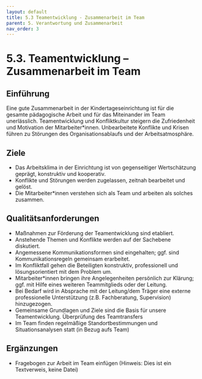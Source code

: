 ```yaml
---
layout: default
title: 5.3 Teamentwicklung - Zusammenarbeit im Team
parent: 5. Verantwortung und Zusammenarbeit
nav_order: 3
---
```


# 5.3. Teamentwicklung – Zusammenarbeit im Team

## Einführung
Eine gute Zusammenarbeit in der Kindertageseinrichtung ist für die gesamte pädagogische Arbeit und für das Miteinander im Team unerlässlich. Teamentwicklung und Konfliktkultur steigern die Zufriedenheit und Motivation der Mitarbeiter*innen. Unbearbeitete Konflikte und Krisen führen zu Störungen des Organisationsablaufs und der Arbeitsatmosphäre.

## Ziele
* Das Arbeitsklima in der Einrichtung ist von gegenseitiger Wertschätzung geprägt, konstruktiv und kooperativ.
* Konflikte und Störungen werden zugelassen, zeitnah bearbeitet und gelöst.
* Die Mitarbeiter*innen verstehen sich als Team und arbeiten als solches zusammen.

## Qualitätsanforderungen
* Maßnahmen zur Förderung der Teamentwicklung sind etabliert.
* Anstehende Themen und Konflikte werden auf der Sachebene diskutiert.
* Angemessene Kommunikationsformen sind eingehalten; ggf. sind Kommunikationsregeln gemeinsam erarbeitet.
* Im Konfliktfall gehen die Beteiligten konstruktiv, professionell und lösungsorientiert mit dem Problem um.
* Mitarbeiter*innen bringen ihre Angelegenheiten persönlich zur Klärung; ggf. mit Hilfe eines weiteren Teammitglieds oder der Leitung.
* Bei Bedarf wird in Absprache mit der Leitung/dem Träger eine externe professionelle Unterstützung (z.B. Fachberatung, Supervision) hinzugezogen.
* Gemeinsame Grundlagen und Ziele sind die Basis für unsere Teamentwicklung. Überprüfung des Teamtransfers
* Im Team finden regelmäßige Standortbestimmungen und Situationsanalysen statt (in Bezug aufs Team)

## Ergänzungen
* Fragebogen zur Arbeit im Team einfügen (Hinweis: Dies ist ein Textverweis, keine Datei)